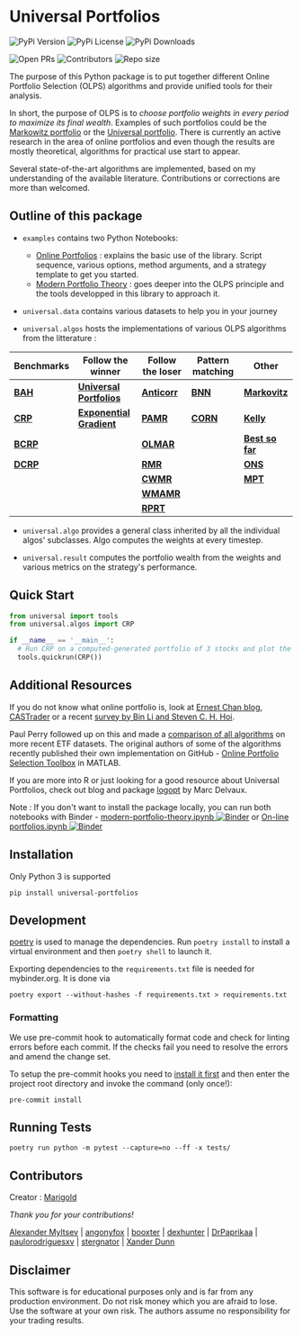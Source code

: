 # Universal Portfolios

![PyPi Version](https://img.shields.io/pypi/v/universal-portfolios?style=flat-square)
![PyPi License](https://img.shields.io/pypi/l/universal-portfolios?style=flat-square)
![PyPi Downloads](https://img.shields.io/pypi/dm/universal-portfolios?style=flat-square)

![Open PRs](https://img.shields.io/github/issues-pr-raw/Marigold/universal-portfolios?style=flat-square)
![Contributors](https://img.shields.io/badge/contributors-9-orange.svg?style=flat-square)
![Repo size](https://img.shields.io/github/repo-size/Marigold/universal-portfolios?style=flat-square)


The purpose of this Python package is to put together different Online Portfolio Selection (OLPS) algorithms and provide unified tools for their analysis.


In short, the purpose of OLPS is to _choose portfolio weights in every period to maximize its final wealth_. Examples of such portfolios could be the [Markowitz portfolio](http://en.wikipedia.org/wiki/Modern_portfolio_theory) or the [Universal portfolio](http://en.wikipedia.org/wiki/Universal_portfolio_algorithm). There is currently an active research in the area of online portfolios and even though the results are mostly theoretical, algorithms for practical use start to appear.

Several state-of-the-art algorithms are implemented, based on my understanding of the available literature. Contributions or corrections are more than welcomed.

## Outline of this package

* `examples` contains two Python Notebooks:
   - [Online Portfolios](http://nbviewer.ipython.org/github/Marigold/universal-portfolios/blob/master/On-line%20portfolios.ipynb) : explains the basic use of the library. Script sequence, various options, method arguments, and a strategy template to get you started.
   - [Modern Portfolio Theory](http://nbviewer.ipython.org/github/Marigold/universal-portfolios/blob/master/modern-portfolio-theory.ipynb) : goes deeper into the OLPS principle and the tools developped in this library to approach it.

* `universal.data` contains various datasets to help you in your journey

* `universal.algos` hosts the implementations of various OLPS algorithms from the litterature :

<div align="center">

| Benchmarks | Follow the winner | Follow the loser | Pattern matching | Other |
|---|---|---|---|---|
| __[BAH](https://github.com/Marigold/universal-portfolios/blob/master/universal/algos/bah.py)__ | __[Universal Portfolios](https://github.com/Marigold/universal-portfolios/blob/master/universal/algos/up.py)__ | __[Anticorr](https://github.com/Marigold/universal-portfolios/blob/master/universal/algos/anticor.py)__ | __[BNN](https://github.com/Marigold/universal-portfolios/blob/master/universal/algos/bnn.py)__ | __[Markovitz](https://github.com/Marigold/universal-portfolios/blob/master/universal/algos/best_markowitz.py)__ |
| __[CRP](https://github.com/Marigold/universal-portfolios/blob/master/universal/algos/crp.py)__ | __[Exponential Gradient](https://github.com/Marigold/universal-portfolios/blob/master/universal/algos/eg.py)__ | __[PAMR](https://github.com/Marigold/universal-portfolios/blob/master/universal/algos/pamr.py)__ | __[CORN](https://github.com/Marigold/universal-portfolios/blob/master/universal/algos/corn.py)__ | __[Kelly](https://github.com/Marigold/universal-portfolios/blob/master/universal/algos/kelly.py)__ |
| __[BCRP](https://github.com/Marigold/universal-portfolios/blob/master/universal/algos/bcrp.py)__ || __[OLMAR](https://github.com/Marigold/universal-portfolios/blob/master/universal/algos/olmar.py)__ || __[Best so far](https://github.com/Marigold/universal-portfolios/blob/master/universal/algos/best_so_far.py)__ |
| __[DCRP](https://github.com/Marigold/universal-portfolios/blob/master/universal/algos/dynamic_crp.py)__ || __[RMR](https://github.com/Marigold/universal-portfolios/blob/master/universal/algos/rmr.py)__ || __[ONS](https://github.com/Marigold/universal-portfolios/blob/master/universal/algos/ons.py)__ |
||| __[CWMR](https://github.com/Marigold/universal-portfolios/blob/master/universal/algos/cwmr.py)__ || __[MPT](https://github.com/Marigold/universal-portfolios/blob/master/universal/algos/mpt.py)__ |
||| __[WMAMR](https://github.com/Marigold/universal-portfolios/blob/master/universal/algos/wmamr.py)__ |||
||| __[RPRT](https://github.com/Marigold/universal-portfolios/blob/master/universal/algos/rprt.py)__ |||

</div>


* `universal.algo` provides a general class inherited by all the individual algos' subclasses. Algo computes the weights at every timestep.

* `universal.result` computes the portfolio wealth from the weights and various metrics on the strategy's performance.


## Quick Start

```python
from universal import tools
from universal.algos import CRP

if __name__ == '__main__':
  # Run CRP on a computed-generated portfolio of 3 stocks and plot the results
  tools.quickrun(CRP())

```


## Additional Resources

If you do not know what online portfolio is, look at [Ernest Chan blog](http://epchan.blogspot.cz/2007/01/universal-portfolios.html), [CASTrader](http://www.castrader.com/2006/11/universal_portf.html) or a recent [survey by Bin Li and Steven C. H. Hoi](http://arxiv.org/abs/1212.2129).

Paul Perry followed up on this and made a [comparison of all algorithms](http://nbviewer.ipython.org/github/paulperry/quant/blob/master/OLPS_Comparison.ipynb) on more recent ETF datasets. The original authors of some of the algorithms recently published their own implementation on GitHub - [Online Portfolio Selection Toolbox](https://github.com/OLPS/OLPS) in MATLAB.

If you are more into R or just looking for a good resource about Universal Portfolios, check out blog and package [logopt](http://optimallog.blogspot.cz/) by Marc Delvaux.

Note : If you don't want to install the package locally, you can run both notebooks with Binder - [modern-portfolio-theory.ipynb ![Binder](https://mybinder.org/badge_logo.svg)](https://mybinder.org/v2/gh/Marigold/universal-portfolios/master?filepath=modern-portfolio-theory.ipynb) or [On-line portfolios.ipynb ![Binder](https://mybinder.org/badge_logo.svg)](https://mybinder.org/v2/gh/Marigold/universal-portfolios/master?filepath=On-line%20portfolios.ipynb)

## Installation

Only Python 3 is supported

```
pip install universal-portfolios
```

## Development

[poetry](https://python-poetry.org/) is used to manage the dependencies. Run `poetry install` to install a virtual environment and then `poetry shell` to launch it.

Exporting dependencies to the `requirements.txt` file is needed for mybinder.org. It is done via

```
poetry export --without-hashes -f requirements.txt > requirements.txt
```

### Formatting

We use pre-commit hook to automatically format code and check for linting errors before each commit. If the checks fail you need to resolve the errors and amend the change set.

To setup the pre-commit hooks you need to [install it first](https://pre-commit.com/#installation) and then enter the project root directory and invoke the command (only once!):

```
pre-commit install
```


## Running Tests

```
poetry run python -m pytest --capture=no --ff -x tests/
```

## Contributors

Creator : [Marigold](https://github.com/Marigold)

_Thank you for your contributions!_

[Alexander Myltsev](https://github.com/alexander-myltsev) | [angonyfox](https://github.com/angonyfox) | [booxter](https://github.com/booxter) | [dexhunter](https://github.com/dexhunter) | [DrPaprikaa](https://github.com/DrPaprikaa) | [paulorodriguesxv](https://github.com/paulorodriguesxv) | [stergnator](https://github.com/stergnator) | [Xander Dunn](https://github.com/xanderdunn)

## Disclaimer

This software is for educational purposes only and is far from any production environment. Do not risk money which you are afraid to lose.
Use the software at your own risk. The authors assume no responsibility for your trading results.
